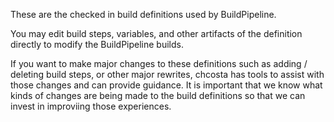 These are the checked in build definitions used by BuildPipeline.

You may edit build steps, variables, and other artifacts of the definition directly to modify the BuildPipeline builds.

If you want to make major changes to these definitions such as adding / deleting build steps, or other major rewrites, chcosta has tools to assist with those changes and can provide guidance.  It is important that we know what kinds of changes are being made to the build definitions so that we can invest in improviing those experiences.